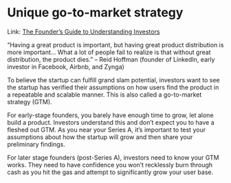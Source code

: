 # Unique go-to-market strategy

Link: [The Founder’s Guide to Understanding Investors](https://www.atrium.co/blog/startup-investors/)

“Having a great product is important, but having great product distribution is more important… What a lot of people fail to realize is that without great distribution, the product dies.” – Reid Hoffman (founder of LinkedIn, early investor in Facebook, Airbnb, and Zynga)

To believe the startup can fulfill grand slam potential, investors want to see the startup has verified their assumptions on how users find the product in a repeatable and scalable manner. This is also called a go-to-market strategy (GTM).

For early-stage founders, you barely have enough time to grow, let alone build a product. Investors understand this and don’t expect you to have a fleshed out GTM. As you near your Series A, it’s important to test your assumptions about how the startup will grow and then share your preliminary findings.

For later stage founders (post-Series A), investors need to know your GTM works. They need to have confidence you won’t recklessly burn through cash as you hit the gas and attempt to significantly grow your user base.
